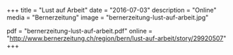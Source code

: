 +++
title = "Lust auf Arbeit"
date = "2016-07-03"
description = "Online"
media = "Bernerzeitung"
image = "bernerzeitung-lust-auf-arbeit.jpg"

pdf = "bernerzeitung-lust-auf-arbeit.pdf"
online = "http://www.bernerzeitung.ch/region/bern/lust-auf-arbeit/story/29920507"
+++
